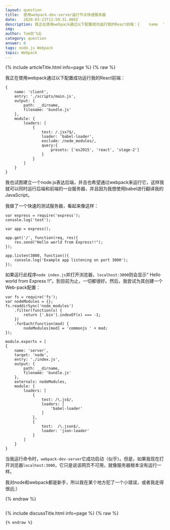 ```yaml
---
layout: question
title:  使用webpack-dev-server运行节点快递服务器
date:   2020-03-23T12:59:31.000Z
description: 我正在使用webpack通过以下配置成功运行我的React前端：{    name  'client',    entry  './scripts...
img: 
author: Tom凯飞云
category: question
answer: 0
tags: node.js Webpack
topic: Webpack
---
```

<div class="article-root">
  <div class="article">
    {% include articleTitle.html info=page %}
    {% raw %}
    <div class="article-content"><p><font style="vertical-align: inherit;"><font style="vertical-align: inherit;">我正在使用webpack通过以下配置成功运行我的React前端：</font></font></p>

<pre><code>{<font></font>
    name: 'client',<font></font>
    entry: './scripts/main.js',<font></font>
    output: {<font></font>
        path: __dirname,<font></font>
        filename: 'bundle.js'  <font></font>
    },<font></font>
    module: {<font></font>
        loaders: [<font></font>
            {<font></font>
                test: /.jsx?$/,<font></font>
                loader: 'babel-loader',<font></font>
                exclude: /node_modules/,<font></font>
                query:{<font></font>
                    presets: ['es2015', 'react', 'stage-2']<font></font>
                }<font></font>
            }<font></font>
        ]<font></font>
    }<font></font>
}<font></font>
</code></pre>

<p><font style="vertical-align: inherit;"><font style="vertical-align: inherit;">我也试图建立一个node.js表达后端，并且也希望通过webpack来运行它，这样我就可以同时运行后端和前端的一台服务器，并且因为我想使用babel进行翻译我的JavaScript。</font></font></p>

<p><font style="vertical-align: inherit;"><font style="vertical-align: inherit;">我做了一个快速的测试服务器，看起来像这样：</font></font></p>

<pre><code>var express = require('express');<font></font>
console.log('test');<font></font>
<font></font>
var app = express();<font></font>
<font></font>
app.get('/', function(req, res){<font></font>
    res.send("Hello world from Express!!");<font></font>
});<font></font>
<font></font>
app.listen(3000, function(){<font></font>
    console.log('Example app listening on port 3000');<font></font>
});<font></font>
</code></pre>

<p><font style="vertical-align: inherit;"><font style="vertical-align: inherit;">如果运行此程序</font></font><code>node index.js</code><font style="vertical-align: inherit;"><font style="vertical-align: inherit;">并打开浏览器，</font></font><code>localhost:3000</code><font style="vertical-align: inherit;"><font style="vertical-align: inherit;">则会显示“ Hello world from Express !!”。</font><font style="vertical-align: inherit;">到目前为止，一切都很好。</font><font style="vertical-align: inherit;">然后，我尝试为其创建一个Web-pack配置：</font></font></p>

<pre><code>var fs = require('fs');<font></font>
var nodeModules = {};<font></font>
fs.readdirSync('node_modules')<font></font>
    .filter(function(x) {<font></font>
        return ['.bin'].indexOf(x) === -1;<font></font>
    })<font></font>
    .forEach(function(mod) {<font></font>
        nodeModules[mod] = 'commonjs ' + mod;    <font></font>
});<font></font>
<font></font>
module.exports = [<font></font>
{<font></font>
    name: 'server',<font></font>
    target: 'node',<font></font>
    entry: './index.js',<font></font>
    output: {<font></font>
        path: __dirname,<font></font>
        filename: 'bundle.js'<font></font>
    },<font></font>
    externals: nodeModules,<font></font>
    module: {<font></font>
        loaders: [<font></font>
            { <font></font>
                test: /\.js$/,<font></font>
                loaders: [<font></font>
                    'babel-loader'<font></font>
                ]<font></font>
            },<font></font>
            {<font></font>
                test:  /\.json$/, <font></font>
                loader: 'json-loader'<font></font>
            }<font></font>
        ]<font></font>
    }<font></font>
}   <font></font>
</code></pre>

<p><font style="vertical-align: inherit;"><font style="vertical-align: inherit;">当我运行命令时，</font></font><code>webpack-dev-server</code><font style="vertical-align: inherit;"><font style="vertical-align: inherit;">它成功启动（似乎）。</font><font style="vertical-align: inherit;">但是，如果我现在打开浏览器</font></font><code>localhost:3000</code><font style="vertical-align: inherit;"><font style="vertical-align: inherit;">，它只是说该网页不可用，就像服务器根本没有运行一样。</font></font></p>

<p><font style="vertical-align: inherit;"><font style="vertical-align: inherit;">我对node和webpack都是新手，所以我在某个地方犯了一个小错误，或者我走得很远;）</font></font></p></div>
    {% endraw %}
  </div>
  <p style="height: 0;width:0;overflow: hidden;"> 第3031篇《使用webpack-dev-server运行节点快递服务器》来自Winter(https://github.com/aiyld/aiyld.github.io)的站点</p>
  <div class="discuss-wrapper">
    {% include discussTitle.html info=page %}
    {% raw %}
    
    {% endraw %}
  </div>
<div>
